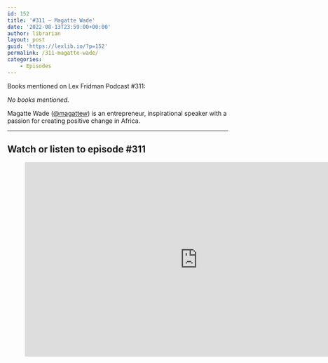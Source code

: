 ```yaml
---
id: 152
title: '#311 – Magatte Wade'
date: '2022-08-13T23:59:00+00:00'
author: librarian
layout: post
guid: 'https://lexlib.io/?p=152'
permalink: /311-magatte-wade/
categories:
    - Episodes
---
```


Books mentioned on Lex Fridman Podcast #311:

*No books mentioned.*

 Magatte Wade ([@magattew](https://twitter.com/magattew)) is an entrepreneur, inspirational speaker with a passion for creating positive change in Africa.

- - - - - -

## Watch or listen to episode #311

<figure class="wp-block-embed is-type-video is-provider-youtube wp-block-embed-youtube wp-embed-aspect-16-9 wp-has-aspect-ratio"><div class="wp-block-embed__wrapper"><iframe allow="accelerometer; autoplay; clipboard-write; encrypted-media; gyroscope; picture-in-picture" allowfullscreen="" frameborder="0" height="443" loading="lazy" src="https://www.youtube.com/embed/Q6tDV3BhrcM?feature=oembed" title="Magatte Wade: Africa, Capitalism, Communism, and the Future of Humanity | Lex Fridman Podcast #311" width="788"></iframe></div></figure>